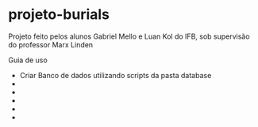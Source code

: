 # projeto-burials
Projeto feito pelos alunos Gabriel Mello e Luan Kol do IFB, sob supervisão do professor Marx Linden

Guia de uso

- Criar Banco de dados utilizando scripts da pasta database
-
-
-
-
-

